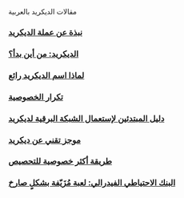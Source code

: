 مقالات الديكريد بالعربية

### [نبذة عن عملة الديكريد](articles/an-introduction-to-decred.md)
### [الديكريد: من أين بدأ؟](articles/decred-where-did-it-all-begin.md)
### [لماذا اسم الديكريد رائع](articles/why-the-name-decred-is-awesome.md)
### [تكرار الخصوصية](articles/iterating-privacy.md)
### [دليل المبتدئين لإستعمال الشبكة البرقية لديكريد](articles/beginner-guide-to-the-decred-lightning-network.md)
### [موجز تقني عن ديكريد](articles/decred-technical-brief-ar.md)
### [طريقة أكثر خصوصية للتحصيص](articles/a-more-private-way-to-stake.md)
### [البنك الاحتياطي الفيدرالي: لعبة مُزَيّفة بشكلٍ صارخ](articles/the-federal-reserve-a-blatantly-rigged-game.md)
